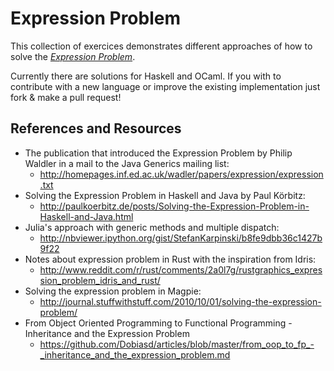 # Expression Problem

This collection of exercices demonstrates different approaches of how to solve the [_Expression Problem_](http://en.wikipedia.org/wiki/Expression_problem).

Currently there are solutions for Haskell and OCaml. If you with to contribute with a new language or improve the existing implementation just fork & make a pull request!


## References and Resources

- The publication that introduced the Expression Problem by Philip Waldler in a mail to the Java Generics mailing list:
  - <http://homepages.inf.ed.ac.uk/wadler/papers/expression/expression.txt>
- Solving the Expression Problem in Haskell and Java by Paul Körbitz:
  - <http://paulkoerbitz.de/posts/Solving-the-Expression-Problem-in-Haskell-and-Java.html>
- Julia's approach with generic methods and multiple dispatch:
  - <http://nbviewer.ipython.org/gist/StefanKarpinski/b8fe9dbb36c1427b9f22>
- Notes about expression problem in Rust with the inspiration from Idris:
  - <http://www.reddit.com/r/rust/comments/2a0l7g/rustgraphics_expression_problem_idris_and_rust/>
- Solving the expression problem in Magpie:
  - <http://journal.stuffwithstuff.com/2010/10/01/solving-the-expression-problem/>
- From Object Oriented Programming to Functional Programming - Inheritance and the Expression Problem
  - <https://github.com/Dobiasd/articles/blob/master/from_oop_to_fp_-_inheritance_and_the_expression_problem.md>

